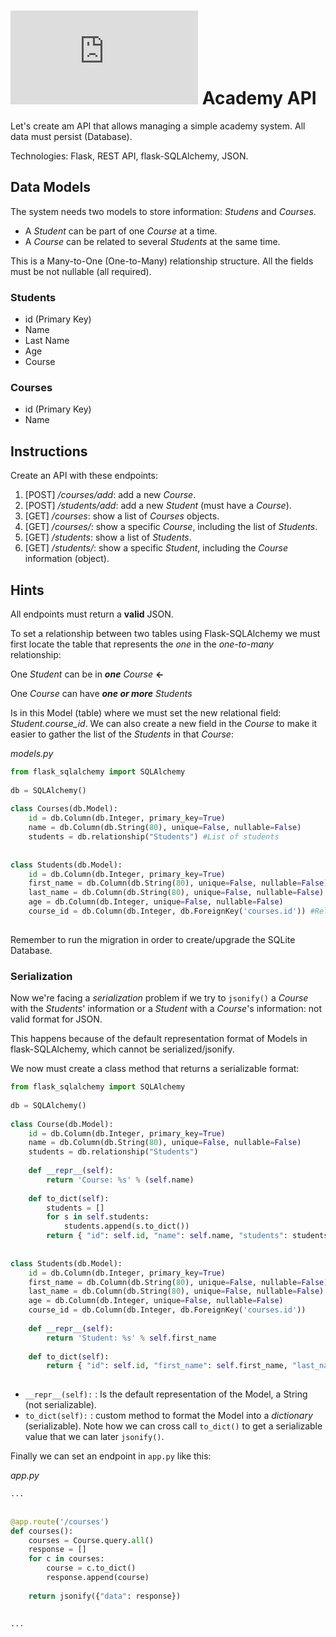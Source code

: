 # ![alt text](https://assets.breatheco.de/apis/img/images.php?blob&random&cat=icon&tags=breathecode,32) Academy API
  
Let's create am API that allows managing a simple academy system. All data must persist (Database).

Technologies: Flask, REST API, flask-SQLAlchemy, JSON.
  
## Data Models
  
The system needs two models to store information: *Studens* and *Courses*. 
+ A *Student* can be part of one *Course* at a time.
+ A *Course* can be related to several *Students* at the same time.

This is a Many-to-One (One-to-Many) relationship structure. All the fields must be not nullable (all required).

### Students
  
+ id (Primary Key)
+ Name
+ Last Name
+ Age
+ Course
  
### Courses
  
+ id (Primary Key)
+ Name


## Instructions
  
Create an API with these endpoints:
  
1. [POST] */courses/add*: add a new *Course*.
2. [POST] */students/add*: add a new *Student* (must have a *Course*).
3. [GET] */courses*: show a list of *Courses* objects.
4. [GET] */courses/<int>*: show a specific *Course*, including the list of *Students*.
5. [GET] */students*: show a list of *Students*.
6. [GET] */students/<int>*: show a specific *Student*, including the *Course* information (object).

## Hints
  
All endpoints must return a **valid** JSON.
  
To set a relationship between two tables using Flask-SQLAlchemy we must first locate the table that represents the *one* in the *one-to-many* relationship:
  
One *Student* can be in ***one*** *Course*  **<-**
  
One *Course* can have ***one or more*** *Students*
  
  
Is in this Model (table) where we must set the new relational field: *Student.course_id*. We can also create a new field in the *Course* to make it easier to gather the list of the *Students* in that *Course*:
  
*models.py*
```python
from flask_sqlalchemy import SQLAlchemy
  
db = SQLAlchemy()
  
class Courses(db.Model):
    id = db.Column(db.Integer, primary_key=True)
    name = db.Column(db.String(80), unique=False, nullable=False)
    students = db.relationship("Students") #List of students
  
  
class Students(db.Model):
    id = db.Column(db.Integer, primary_key=True)
    first_name = db.Column(db.String(80), unique=False, nullable=False)
    last_name = db.Column(db.String(80), unique=False, nullable=False)
    age = db.Column(db.Integer, unique=False, nullable=False)
    course_id = db.Column(db.Integer, db.ForeignKey('courses.id')) #Related to ONE course
    
```
  
Remember to run the migration in order to create/upgrade the SQLite Database.

### Serialization
  
Now we're facing a *serialization* problem if we try to ```jsonify()``` a *Course* with the *Students*' information or a *Student* with a *Course*'s information: not valid format for JSON.
  
This happens because of the default representation format of Models in flask-SQLAlchemy, which cannot be serialized/jsonify.
  
We now must create a class method that returns a serializable format:

```python
from flask_sqlalchemy import SQLAlchemy
  
db = SQLAlchemy()
  
class Course(db.Model):
    id = db.Column(db.Integer, primary_key=True)
    name = db.Column(db.String(80), unique=False, nullable=False)
    students = db.relationship("Students")
  
    def __repr__(self):
        return 'Course: %s' % (self.name)
  
    def to_dict(self):
        students = []
        for s in self.students:
            students.append(s.to_dict())
        return { "id": self.id, "name": self.name, "students": students }
  
  
class Students(db.Model):
    id = db.Column(db.Integer, primary_key=True)
    first_name = db.Column(db.String(80), unique=False, nullable=False)
    last_name = db.Column(db.String(80), unique=False, nullable=False)
    age = db.Column(db.Integer, unique=False, nullable=False)
    course_id = db.Column(db.Integer, db.ForeignKey('courses.id'))
  
    def __repr__(self):
        return 'Student: %s' % self.first_name
  
    def to_dict(self):
        return { "id": self.id, "first_name": self.first_name, "last_name": self.last_name, "course": self.course_id,"age": self.age }
  
```
  
+ ```__repr__(self):``` : Is the default representation of the Model, a String (not serializable).
+ ```to_dict(self):``` : custom method to format the Model into a *dictionary* (serializable). Note how we can cross call ```to_dict()``` to get a serializable value that we can later ```jsonify()```.
  
  
Finally we can set an endpoint in ```app.py``` like this:
  
*app.py*
```python
...
  
  
@app.route('/courses')
def courses():
    courses = Course.query.all()
    response = []
    for c in courses:
        course = c.to_dict()
        response.append(course)
    
    return jsonify({"data": response})
  
  
...
  
  
```